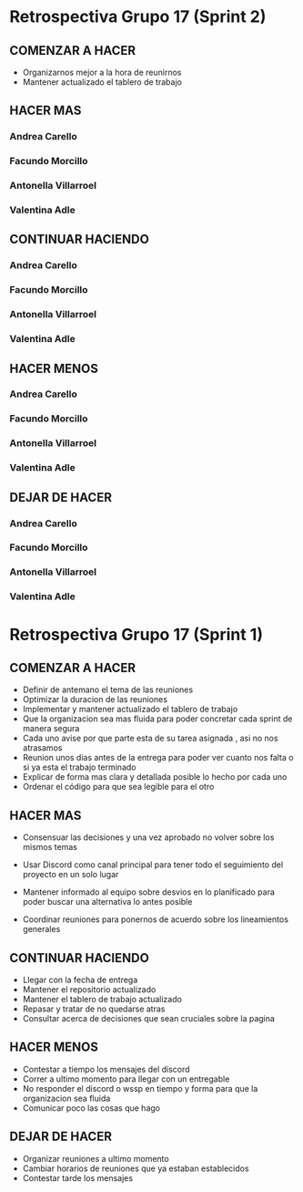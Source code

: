 # Retrospectiva Grupo 17 (Sprint 2) # 

## COMENZAR A HACER ##

- Organizarnos mejor a la hora de reunirnos
- Mantener actualizado el tablero de trabajo

## HACER MAS ##

### Andrea Carello ###

### Facundo Morcillo ###

### Antonella Villarroel ###

### Valentina Adle ###

## CONTINUAR HACIENDO ##

### Andrea Carello ###

### Facundo Morcillo ###

### Antonella Villarroel ###

### Valentina Adle ###

## HACER MENOS ##

### Andrea Carello ###

### Facundo Morcillo ###

### Antonella Villarroel ###

### Valentina Adle ###

## DEJAR DE HACER ##

### Andrea Carello ###

### Facundo Morcillo ###

### Antonella Villarroel ###

### Valentina Adle ###




# Retrospectiva Grupo 17 (Sprint 1) # 

## COMENZAR A HACER ##

- Definir de antemano el tema de las reuniones
- Optimizar la duracion de las reuniones
- Implementar y mantener actualizado el tablero de trabajo
- Que la organizacion sea mas fluida para poder concretar cada sprint de manera segura
- Cada uno avise por que parte esta de su tarea asignada , asi no nos atrasamos
- Reunion unos dias antes de la entrega para poder ver cuanto nos falta o si ya esta el trabajo terminado
- Explicar de forma mas clara y detallada posible lo hecho por cada uno
- Ordenar el código para que sea legible para el otro

## HACER MAS ##

- Consensuar las decisiones y una vez aprobado no volver sobre los mismos temas
- Usar Discord como canal principal para tener todo el seguimiento del proyecto en un solo lugar
- Mantener informado al equipo sobre desvios en lo planificado para poder buscar una alternativa lo antes posible

- Coordinar reuniones para ponernos de acuerdo sobre los lineamientos generales

## CONTINUAR HACIENDO ##

- Llegar con la fecha de entrega
- Mantener el repositorio actualizado
- Mantener el tablero de trabajo actualizado
- Repasar y tratar de no quedarse atras
- Consultar acerca de decisiones que sean cruciales sobre la pagina

## HACER MENOS ##

- Contestar a tiempo los mensajes del discord
- Correr a ultimo momento para llegar con un entregable
- No responder el discord o wssp en tiempo y forma para que la organizacion sea fluida
- Comunicar poco las cosas que hago

## DEJAR DE HACER ##

- Organizar reuniones a ultimo momento
- Cambiar horarios de reuniones que ya estaban establecidos
- Contestar tarde los mensajes



